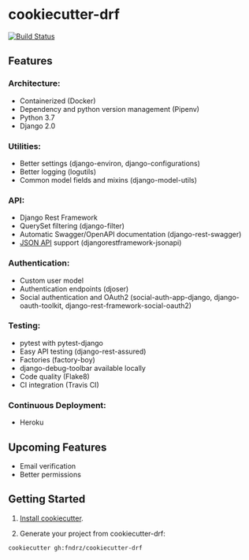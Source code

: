 # cookiecutter-drf
[![Build Status](https://travis-ci.com/fndrz/cookiecutter-drf.svg?token=qdpTcWC2mqQPPSZNoKk1&branch=master)](https://travis-ci.com/fndrz/cookiecutter-drf)


## Features

### Architecture:
* Containerized (Docker)
* Dependency and python version management (Pipenv)
* Python 3.7
* Django 2.0

### Utilities:
* Better settings (django-environ, django-configurations)
* Better logging (logutils)
* Common model fields and mixins (django-model-utils)

### API:
* Django Rest Framework
* QuerySet filtering (django-filter)
* Automatic Swagger/OpenAPI documentation (django-rest-swagger)
* [JSON API](http://jsonapi.org/) support (djangorestframework-jsonapi)

### Authentication:
* Custom user model
* Authentication endpoints (djoser)
* Social authentication and OAuth2 (social-auth-app-django, django-oauth-toolkit, django-rest-framework-social-oauth2)

### Testing:
* pytest with pytest-django
* Easy API testing (django-rest-assured)
* Factories (factory-boy)
* django-debug-toolbar available locally
* Code quality (Flake8)
* CI integration (Travis CI)

### Continuous Deployment:
* Heroku


## Upcoming Features
* Email verification
* Better permissions


## Getting Started

1. [Install cookiecutter](https://cookiecutter.readthedocs.io/en/latest/installation.html).

2. Generate your project from cookiecutter-drf:
```bash
cookiecutter gh:fndrz/cookiecutter-drf
```
